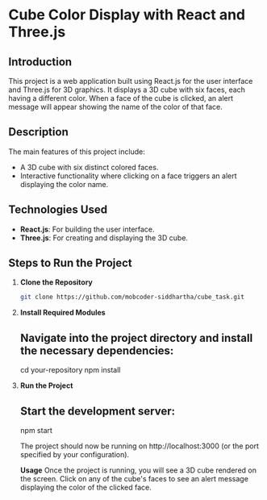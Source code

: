 # Cube Color Display with React and Three.js

## Introduction

This project is a web application built using React.js for the user interface and Three.js for 3D graphics. It displays a 3D cube with six faces, each having a different color. When a face of the cube is clicked, an alert message will appear showing the name of the color of that face.

## Description

The main features of this project include:
- A 3D cube with six distinct colored faces.
- Interactive functionality where clicking on a face triggers an alert displaying the color name.

## Technologies Used

- **React.js**: For building the user interface.
- **Three.js**: For creating and displaying the 3D cube.

## Steps to Run the Project

1. **Clone the Repository**

   ```bash
   git clone https://github.com/mobcoder-siddhartha/cube_task.git

2. **Install Required Modules**

    ## Navigate into the project directory and install the necessary dependencies:

    cd your-repository
    npm install

3. **Run the Project**
    ## Start the development server:
    npm start

    The project should now be running on http://localhost:3000 (or the port specified by your configuration).


    **Usage**
    Once the project is running, you will see a 3D cube rendered on the screen. Click on any of the cube's faces to see an alert message displaying the color of the clicked face.